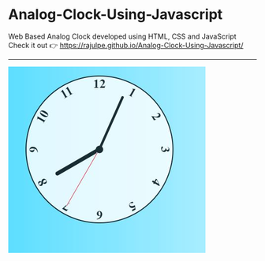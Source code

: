# Analog-Clock-Using-Javascript
Web Based Analog Clock developed using HTML, CSS and JavaScript <br>
Check it out 👉 https://rajulpe.github.io/Analog-Clock-Using-Javascript/
<hr>

<img src="/clock.JPG" >
